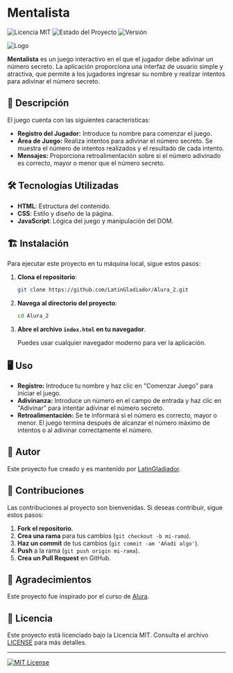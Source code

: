 # Mentalista

![Licencia MIT](https://img.shields.io/badge/licencia-MIT-blue.svg)
![Estado del Proyecto](https://img.shields.io/badge/estado-finalizado-green.svg)
![Versión](https://img.shields.io/badge/versión-1.0.0-brightgreen.svg)

![Logo](https://user-images.githubusercontent.com/121910576/257302088-d2a9edb6-75e5-4118-aaba-6f53da7715dc.png)

**Mentalista** es un juego interactivo en el que el jugador debe adivinar un número secreto. La aplicación proporciona una interfaz de usuario simple y atractiva, que permite a los jugadores ingresar su nombre y realizar intentos para adivinar el número secreto.

## 🚀 Descripción

El juego cuenta con las siguientes características:
- **Registro del Jugador:** Introduce tu nombre para comenzar el juego.
- **Área de Juego:** Realiza intentos para adivinar el número secreto. Se muestra el número de intentos realizados y el resultado de cada intento.
- **Mensajes:** Proporciona retroalimentación sobre si el número adivinado es correcto, mayor o menor que el número secreto.

## 🛠️ Tecnologías Utilizadas

- **HTML**: Estructura del contenido.
- **CSS**: Estilo y diseño de la página.
- **JavaScript**: Lógica del juego y manipulación del DOM.

## 🏗️ Instalación

Para ejecutar este proyecto en tu máquina local, sigue estos pasos:

1. **Clona el repositorio**:

    ```bash
    git clone https://github.com/LatinGladiador/Alura_2.git
    ```

2. **Navega al directorio del proyecto**:

    ```bash
    cd Alura_2
    ```

3. **Abre el archivo `index.html` en tu navegador**.

    Puedes usar cualquier navegador moderno para ver la aplicación.

## 🖥️ Uso

- **Registro:** Introduce tu nombre y haz clic en "Comenzar Juego" para iniciar el juego.
- **Adivinanza:** Introduce un número en el campo de entrada y haz clic en "Adivinar" para intentar adivinar el número secreto.
- **Retroalimentación:** Se te informará si el número es correcto, mayor o menor. El juego termina después de alcanzar el número máximo de intentos o al adivinar correctamente el número.

## 👤 Autor

Este proyecto fue creado y es mantenido por [LatinGladiador](https://github.com/LatinGladiador).

## 🤝 Contribuciones

Las contribuciones al proyecto son bienvenidas. Si deseas contribuir, sigue estos pasos:

1. **Fork el repositorio**.
2. **Crea una rama** para tus cambios (`git checkout -b mi-rama`).
3. **Haz un commit** de tus cambios (`git commit -am 'Añadí algo'`).
4. **Push** a la rama (`git push origin mi-rama`).
5. **Crea un Pull Request** en GitHub.

## 🙏 Agradecimientos

Este proyecto fue inspirado por el curso de [Alura](https://www.alura.com.br/).

## 📜 Licencia

Este proyecto está licenciado bajo la Licencia MIT. Consulta el archivo [LICENSE](LICENSE) para más detalles.

---

[![MIT License](https://img.shields.io/badge/License-MIT-yellow.svg)](https://opensource.org/licenses/MIT)
